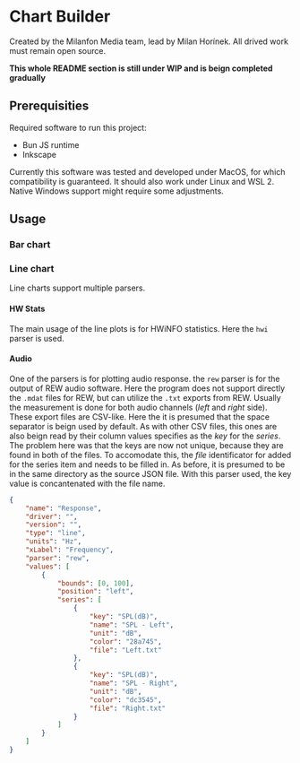 # Chart Builder

Created by the Milanfon Media team, lead by Milan Horínek. All drived work must remain open source. 

__This whole README section is still under WIP and is beign completed gradually__

## Prerequisities

Required software to run this project:
- Bun JS runtime
- Inkscape

Currently this software was tested and developed under MacOS, for which compatibility is guaranteed. It should also work under Linux and WSL 2. Native Windows support might require some adjustments.

## Usage

### Bar chart

### Line chart

Line charts support multiple parsers. 

#### HW Stats

The main usage of the line plots is for HWiNFO statistics. Here the `hwi` parser is used.

#### Audio

One of the parsers is for plotting audio response. the `rew` parser is for the output of REW audio software. Here the program does not support directly the `.mdat` files for REW, but can utilize the `.txt` exports from REW. Usually the measurement is done for both audio channels (_left_ and _right_ side). These export files are CSV-like. Here the it is presumed that the space separator is beign used by default. As with other CSV files, this ones are also beign read by their column values specifies as the _key_ for the _series_. The problem here was that the keys are now not unique, because they are found in both of the files. To accomodate this, the _file_ identificator for added for the series item and needs to be filled in. As before, it is presumed to be in the same directory as the source JSON file. With this parser used, the key value is concantenated with the file name.

```json
{
    "name": "Response",
    "driver": "",
    "version": "",
    "type": "line",
    "units": "Hz",
    "xLabel": "Frequency",
    "parser": "rew",
    "values": [
        {
            "bounds": [0, 100],
            "position": "left",
            "series": [
                {
                    "key": "SPL(dB)",
                    "name": "SPL - Left",
                    "unit": "dB",
                    "color": "28a745",
                    "file": "Left.txt"
                },
                {
                    "key": "SPL(dB)",
                    "name": "SPL - Right",
                    "unit": "dB",
                    "color": "dc3545",
                    "file": "Right.txt"
                }
            ]
        }
    ]
}
```
